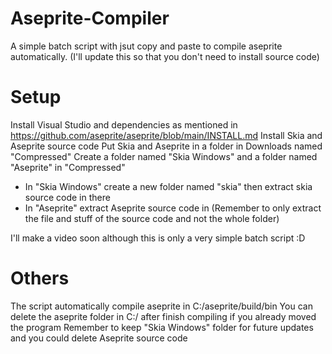 # Aseprite-Compiler
A simple batch script with jsut copy and paste to compile aseprite automatically.
(I'll update this so that you don't need to install source code)

# Setup
Install Visual Studio and dependencies as mentioned in https://github.com/aseprite/aseprite/blob/main/INSTALL.md
Install Skia and Aseprite source code
Put Skia and Aseprite in a folder in Downloads named "Compressed"
Create a folder named "Skia Windows" and a folder named "Aseprite" in "Compressed"
- In "Skia Windows" create a new folder named "skia" then extract skia source code in there
- In "Aseprite" extract Aseprite source code in
(Remember to only extract the file and stuff of the source code and not the whole folder)

I'll make a video soon although this is only a very simple batch script :D

# Others
The script automatically compile aseprite in C:/aseprite/build/bin
You can delete the aseprite folder in C:/ after finish compiling if you already moved the program
Remember to keep "Skia Windows" folder for future updates and you could delete Aseprite source code

